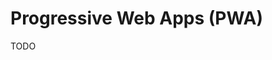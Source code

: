 # Progressive Web Apps (PWA)

<!--
https://app.pluralsight.com/paths/skills/building-progressive-web-applications

https://linkedin.com/learning/react-building-progressive-web-apps-pwas/
https://linkedin.com/learning/choosing-a-cross-platform-development-tool/
-->

TODO
